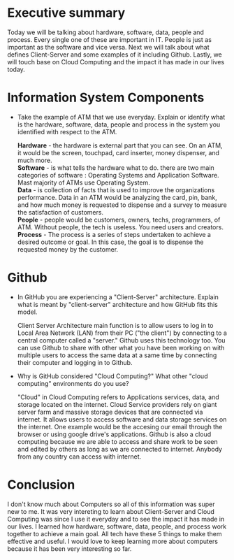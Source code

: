 
# Executive summary

 Today we will be talking about hardware, software, data, people and process. Every single one of these are important in IT. People is just as important as the software and vice versa. Next we will talk about what defines Client-Server and some examples of it including Github. Lastly, we will touch base on Cloud Computing and the impact it has made in our lives today. 

# Information System Components  

* Take the example of ATM that we use everyday. Explain or identify what is the hardware, software, data, people and process in the system you identified with respect to the ATM.

   **Hardware** - the hardware is external part that you can see. On an ATM, it would be the screen, touchpad, card inserter, money dispenser, and much more.  
   **Software** - is what tells the hardware what to do. there are two main categories of software : Operating Systems and Application Software. Mast majority of ATMs use Operating System.  
   **Data** - is collection of facts that is used to improve the organizations performance. Data in an ATM would be analyzing the card, pin, bank, and how much money is requested to dispense and a survey to measure the satisfaction of customers.  
   **People** - people would be customers, owners, techs, programmers, of ATM. Without people, the tech is useless. You need users and creators.  
   **Process** - The process is a series of steps undertaken to achieve a desired outcome or goal. In this case, the goal is to dispense the requested money by the customer.   

# Github

* In GitHub you are experiencing a "Client-Server" architecture.  Explain what is meant by "client-server" architecture and how GitHub fits this model. 

   Client Server Architecture main function is to allow users to log in to Local Area Network (LAN) from their PC ("the client") by connecting to a central computer called a "server." Github uses this technology too. You can use Github to share with other what you have been working on with multiple users to access the same data at a same time by connecting their computer and logging in to Github. 
 
 * Why is GitHub considered "Cloud Computing?" What other "cloud computing" environments do you use?

   "Cloud" in Cloud Computing refers to Applications services, data, and storage located on the internet. Cloud Service providers rely on giant server farm and massive storage devices that are connected via internet. It allows users to access software and data storage services on the internet. One example would be the accesing our email through the browser or using google drive's applications. Github is also a cloud computing because we are able to access and share work to be seen and edited by others as long as we are connected to internet. Anybody from any country can access with internet.     
# Conclusion
 
   I don't know much about Computers so all of this information was super new to me. It was very intereting to learn about Client-Server and Cloud Computing was since I use it everyday and to see the impact it has made in our lives. I learned how hardware, software, data, people, and process work together to achieve a main goal. All tech have these 5 things to make them effective and useful. I would love to keep learning more about computers because it has been very interesting so far. 
